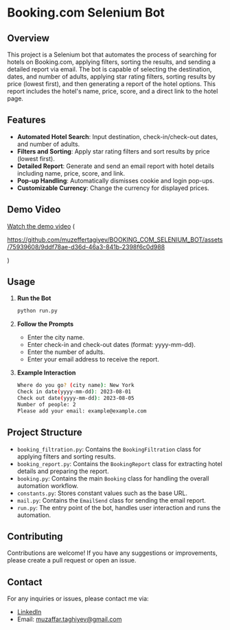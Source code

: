 # Booking.com Selenium Bot

## Overview

This project is a Selenium bot that automates the process of searching for hotels on Booking.com, applying filters, sorting the results, and sending a detailed report via email. The bot is capable of selecting the destination, dates, and number of adults, applying star rating filters, sorting results by price (lowest first), and then generating a report of the hotel options. This report includes the hotel's name, price, score, and a direct link to the hotel page.

## Features

- **Automated Hotel Search**: Input destination, check-in/check-out dates, and number of adults.
- **Filters and Sorting**: Apply star rating filters and sort results by price (lowest first).
- **Detailed Report**: Generate and send an email report with hotel details including name, price, score, and link.
- **Pop-up Handling**: Automatically dismisses cookie and login pop-ups.
- **Customizable Currency**: Change the currency for displayed prices.

## Demo Video

[Watch the demo video](#) (

https://github.com/muzeffertagiyev/BOOKING_COM_SELENIUM_BOT/assets/75939608/9ddf78ae-d36d-46a3-841b-2398f6c0d988

)


## Usage

1. **Run the Bot**
    ```bash
    python run.py
    ```

2. **Follow the Prompts**
    - Enter the city name.
    - Enter check-in and check-out dates (format: yyyy-mm-dd).
    - Enter the number of adults.
    - Enter your email address to receive the report.

3. **Example Interaction**
    ```bash
    Where do you go? (city name): New York
    Check in date(yyyy-mm-dd): 2023-08-01
    Check out date(yyyy-mm-dd): 2023-08-05
    Number of people: 2
    Please add your email: example@example.com
    ```

## Project Structure

- `booking_filtration.py`: Contains the `BookingFiltration` class for applying filters and sorting results.
- `booking_report.py`: Contains the `BookingReport` class for extracting hotel details and preparing the report.
- `booking.py`: Contains the main `Booking` class for handling the overall automation workflow.
- `constants.py`: Stores constant values such as the base URL.
- `mail.py`: Contains the `EmailSend` class for sending the email report.
- `run.py`: The entry point of the bot, handles user interaction and runs the automation.

## Contributing

Contributions are welcome! If you have any suggestions or improvements, please create a pull request or open an issue.


## Contact

For any inquiries or issues, please contact me via:
- [LinkedIn](https://www.linkedin.com/in/muzaffar-taghiyev/)
- Email: muzaffar.taghiyev@gmail.com



